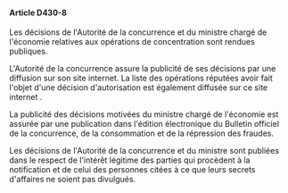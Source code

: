 #### Article D430-8

Les décisions de l'Autorité de la concurrence et du ministre chargé de l'économie relatives aux opérations de concentration sont rendues publiques.

L'Autorité de la concurrence assure la publicité de ses décisions par une diffusion sur son site internet. La liste des opérations réputées avoir fait l'objet d'une décision d'autorisation est également diffusée sur ce site internet .

La publicité des décisions motivées du ministre chargé de l'économie est assurée par une publication dans l'édition électronique du Bulletin officiel de la concurrence, de la consommation et de la répression des fraudes.

Les décisions de l'Autorité de la concurrence et du ministre sont publiées dans le respect de l'intérêt légitime des parties qui procèdent à la notification et de celui des personnes citées à ce que leurs secrets d'affaires ne soient pas divulgués.

